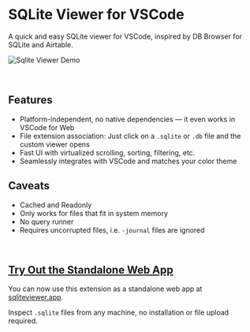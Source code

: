 # SQLite Viewer for VSCode

A quick and easy SQLite viewer for VSCode, inspired by DB Browser for SQLite and Airtable.

![Sqlite Viewer Demo](https://github.com/qwtel/sqlite-viewer-vscode/raw/HEAD/documentation/demo.gif)

<br/>

## Features
- Platform-independent, no native dependencies — it even works in VSCode for Web
- File extension association: Just click on a `.sqlite` or `.db` file and the custom viewer opens
- Fast UI with virtualized scrolling, sorting, filtering, etc.
- Seamlessly integrates with VSCode and matches your color theme

## Caveats
- Cached and Readonly
- Only works for files that fit in system memory
- No query runner
- Requires uncorrupted files, i.e. `-journal` files are ignored

<br/>

## [Try Out the Standalone Web App][ref]

You can now use this extension as a standalone web app at [sqliteviewer.app][ref].

Inspect `.sqlite` files from any machine, no installation or file upload required.

[ref]: https://sqliteviewer.app
